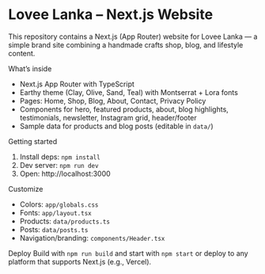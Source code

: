 # Lovee Lanka – Next.js Website

This repository contains a Next.js (App Router) website for Lovee Lanka — a simple brand site combining a handmade crafts shop, blog, and lifestyle content.

What’s inside
- Next.js App Router with TypeScript
- Earthy theme (Clay, Olive, Sand, Teal) with Montserrat + Lora fonts
- Pages: Home, Shop, Blog, About, Contact, Privacy Policy
- Components for hero, featured products, about, blog highlights, testimonials, newsletter, Instagram grid, header/footer
- Sample data for products and blog posts (editable in `data/`)

Getting started
1) Install deps: `npm install`
2) Dev server: `npm run dev`
3) Open: http://localhost:3000

Customize
- Colors: `app/globals.css`
- Fonts: `app/layout.tsx`
- Products: `data/products.ts`
- Posts: `data/posts.ts`
- Navigation/branding: `components/Header.tsx`

Deploy
Build with `npm run build` and start with `npm start` or deploy to any platform that supports Next.js (e.g., Vercel).
